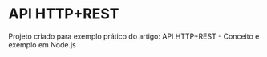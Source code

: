 # API HTTP+REST 
Projeto criado para exemplo prático do artigo: API HTTP+REST - Conceito e exemplo em Node.js
